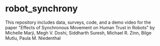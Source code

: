 # robot_synchrony

This repository includes data, surveys, code, and a demo video for the paper "Effects of Synchronous Movement on Human Trust in Robots" by Michelle Marji, Megh V. Doshi, Siddharth Suresh, Michael R. Zinn, Bilge Mutlu, Paula M. Niedenthal
